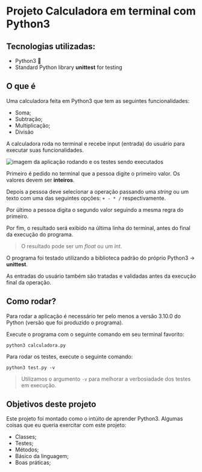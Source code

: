 # Projeto Calculadora em terminal com Python3

## Tecnologias utilizadas:

- Python3 🐍
- Standard Python library **unittest** for testing

## O que é

Uma calculadora feita em Python3 que tem as seguintes funcionalidades:

- Soma;
- Subtração;
- Multiplicação;
- Divisão

A calculadora roda no terminal e recebe input (entrada) do usuário para executar suas funcionalidades.

![imagem da aplicação rodando e os testes sendo executados](https://user-images.githubusercontent.com/22684176/229899943-338d09c7-6b83-41b6-b991-9019e054a684.gif)

Primeiro é pedido no terminal que a pessoa digite o primeiro valor. Os valores devem ser **inteiros**.

Depois a pessoa deve selecionar a operação passando uma *string* ou um texto com uma das seguintes opções: `+ - * /` respectivamente.

Por último a pessoa digita o segundo valor seguindo a mesma regra do primeiro.

Por fim, o resultado será exibido na última linha do terminal, antes do final da execução do programa.

> O resultado pode ser um *float* ou um *int*.

O programa foi testado utilizando a biblioteca padrão do próprio Python3 -> **unittest**.

As entradas do usuário também são tratadas e validadas antes da execução final da operação.

## Como rodar?

Para rodar a aplicação é necessário ter pelo menos a versão 3.10.0 do Python (versão que foi produzido o programa).

Execute o programa com o seguinte comando em seu terminal favorito:

```shell
python3 calculadora.py
```

Para rodar os testes, execute o seguinte comando:

```shell
python3 test.py -v
```

> Utilizamos o argumento `-v` para melhorar a verbosiadade dos testes em execução.

## Objetivos deste projeto

Este projeto foi montado como o intúito de aprender Python3. Algumas coisas que eu queria exercitar com este projeto:

- Classes;
- Testes;
- Métodos;
- Básico da linguagem;
- Boas práticas;
